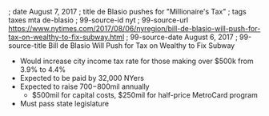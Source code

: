 ; date August 7, 2017
; title de Blasio pushes for "Millionaire's Tax"
; tags taxes mta de-blasio
; 99-source-id nyt
; 99-source-url https://www.nytimes.com/2017/08/06/nyregion/bill-de-blasio-will-push-for-tax-on-wealthy-to-fix-subway.html
; 99-source-date August 6, 2017
; 99-source-title Bill de Blasio Will Push for Tax on Wealthy to Fix Subway

- Would increase city income tax rate for those making over $500k from 3.9% to 4.4%
- Expected to be paid by 32,000 NYers
- Expected to raise $700-$800mil annually
  - $500mil for capital costs, $250mil for half-price MetroCard program
- Must pass state legislature
